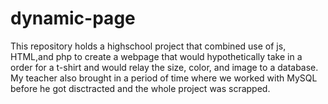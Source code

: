 # dynamic-page
This repository holds a highschool project that combined use of js, HTML,and php to create a webpage that would hypothetically take in a order for a t-shirt and would relay the size, color, and image to a database. My teacher also brought in a period of time where we worked with MySQL before he got disctracted and the whole project was scrapped.
